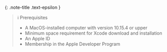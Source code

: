 <!-- LOCATION -->
<!-- _includes/components/xcode/ -->

<!-- INCLUDE -->
<!-- components/xcode/prerequisites.md -->


<!-- MAIN CONTENT -->

{: .note-title .text-epsilon }
> ℹ️ Prerequisites
> - A MacOS-installed computer with version 10.15.4 or upper
> - Minimum space requirement for Xcode download and installation
> - An Apple ID
> - Membership in the Apple Developer Program

